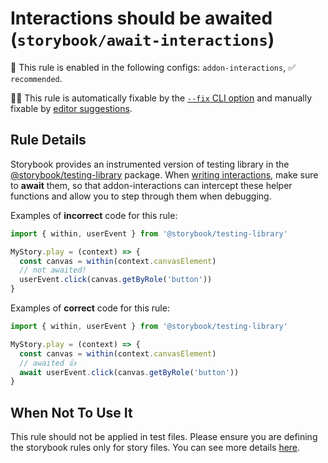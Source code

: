 # Interactions should be awaited (`storybook/await-interactions`)

💼 This rule is enabled in the following configs: `addon-interactions`, ✅ `recommended`.

🔧💡 This rule is automatically fixable by the [`--fix` CLI option](https://eslint.org/docs/latest/user-guide/command-line-interface#--fix) and manually fixable by [editor suggestions](https://eslint.org/docs/developer-guide/working-with-rules#providing-suggestions).

<!-- end auto-generated rule header -->

## Rule Details

Storybook provides an instrumented version of testing library in the [@storybook/testing-library](https://github.com/storybookjs/testing-library/) package. When [writing interactions](https://storybook.js.org/docs/react/essentials/interactions), make sure to **await** them, so that addon-interactions can intercept these helper functions and allow you to step through them when debugging.

Examples of **incorrect** code for this rule:

```js
import { within, userEvent } from '@storybook/testing-library'

MyStory.play = (context) => {
  const canvas = within(context.canvasElement)
  // not awaited!
  userEvent.click(canvas.getByRole('button'))
}
```

Examples of **correct** code for this rule:

```js
import { within, userEvent } from '@storybook/testing-library'

MyStory.play = (context) => {
  const canvas = within(context.canvasElement)
  // awaited 👍
  await userEvent.click(canvas.getByRole('button'))
}
```

## When Not To Use It

This rule should not be applied in test files. Please ensure you are defining the storybook rules only for story files. You can see more details [here](https://github.com/storybookjs/eslint-plugin-storybook#eslint-overrides).
